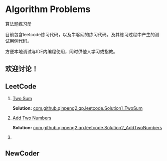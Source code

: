 # Algorithm Problems

算法题练习册

目前包含leetcode练习代码，以及牛客网的练习代码。及其练习过程中产生的测试用例代码。

方便本地调试与IDE内编程使用，同时供他人学习或指教。

欢迎讨论！
---


## LeetCode

1. [Two Sum](https://leetcode.com/problems/two-sum/) 
    
    **Solution:** [com.github.qinpeng2.qp.leetcode.Solution1_TwoSum](https://github.com/qinpeng2/algorithm_problem/blob/master/src/main/java/com/github/qinpeng2/ap/leetcode/Solution1_TwoSum.java)
2. [Add Two Numbers](https://leetcode.com/problems/add-two-numbers/)
    
    **Solution:** [com.github.qinpeng2.qp.leetcode.Solution2_AddTwoNumbers](https://github.com/qinpeng2/algorithm_problem/blob/master/src/main/java/com/github/qinpeng2/ap/leetcode/Solution2_AddTwoNumbers.java)
3. 

## NewCoder
